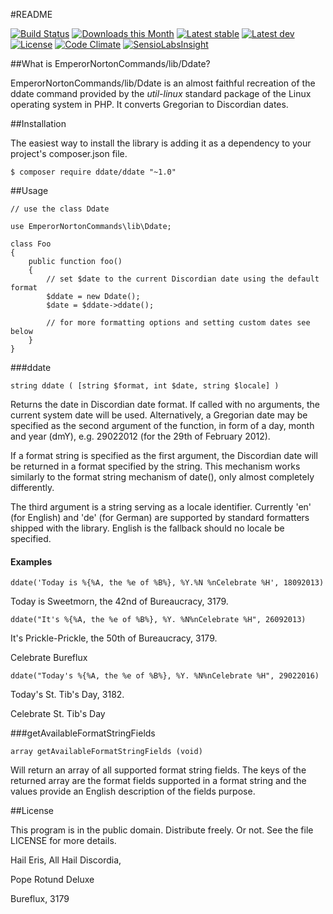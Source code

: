 #README

[![Build Status](https://travis-ci.org/dweichert/Ddate.svg?branch=master)](https://travis-ci.org/dweichert/Ddate)
[![Downloads this Month](https://img.shields.io/packagist/dm/ddate/ddate.svg?style=flat-square)](https://packagist.org/packages/ddate/ddate)
[![Latest stable](https://img.shields.io/packagist/v/ddate/ddate.svg?style=flat-square&label=stable)](https://packagist.org/packages/ddate/ddate)
[![Latest dev](https://img.shields.io/packagist/vpre/ddate/ddate.svg?style=flat&label=unstable)](https://packagist.org/packages/ddate/ddate)
[![License](https://img.shields.io/packagist/l/ddate/ddate.svg?style=flat&label=license)](https://packagist.org/packages/ddate/ddate)
[![Code Climate](https://codeclimate.com/github/dweichert/Ddate/badges/gpa.svg)](https://codeclimate.com/github/dweichert/Ddate)
[![SensioLabsInsight](https://img.shields.io/sensiolabs/i/adbb07bc-edaa-4d6e-a113-0b766de6687a.svg?style=flat&label=insight)](https://insight.sensiolabs.com/projects/adbb07bc-edaa-4d6e-a113-0b766de6687a)

##What is EmperorNortonCommands/lib/Ddate?

EmperorNortonCommands/lib/Ddate is an almost faithful recreation of the ddate
command provided by the *util-linux* standard package of the Linux operating
system in PHP. It converts Gregorian to Discordian dates.

##Installation

The easiest way to install the library is adding it as a dependency to your
project's composer.json file.

    $ composer require ddate/ddate "~1.0"

##Usage

```
// use the class Ddate

use EmperorNortonCommands\lib\Ddate;

class Foo
{
    public function foo()
    {
        // set $date to the current Discordian date using the default format
        $ddate = new Ddate();
        $date = $ddate->ddate();

        // for more formatting options and setting custom dates see below
    }
}
```
###ddate

    string ddate ( [string $format, int $date, string $locale] )

Returns the date in Discordian date format. If called with no arguments,
the current system date will be used. Alternatively, a Gregorian date may
be specified as the second argument of the function, in form of a day,
month and year (dmY), e.g. 29022012 (for the 29th of February 2012).

If a format string is specified as the first argument, the Discordian date
will be returned in a format specified by the string. This mechanism works
similarly to the format string mechanism of date(), only almost completely
differently.

The third argument is a string serving as a locale identifier. Currently
'en' (for English) and 'de' (for German) are supported by standard
formatters shipped with the library. English is the fallback should no
locale be specified.

#### Examples

    ddate('Today is %{%A, the %e of %B%}, %Y.%N %nCelebrate %H', 18092013)

Today is Sweetmorn, the 42nd of Bureaucracy, 3179.

    ddate("It's %{%A, the %e of %B%}, %Y. %N%nCelebrate %H", 26092013)

It's Prickle-Prickle, the 50th of Bureaucracy, 3179.

Celebrate Bureflux

    ddate("Today's %{%A, the %e of %B%}, %Y. %N%nCelebrate %H", 29022016)

Today's St. Tib's Day, 3182.

Celebrate St. Tib's Day

###getAvailableFormatStringFields

    array getAvailableFormatStringFields (void)

Will return an array of all supported format string fields. The keys of
the returned array are the format fields supported in a format string and
the values provide an English description of the fields purpose.

##License

This program is in the public domain. Distribute freely. Or not.
See the file LICENSE for more details.


Hail Eris, All Hail Discordia,

Pope Rotund Deluxe

Bureflux, 3179
